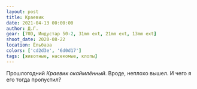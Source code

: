 ```yaml
---
layout: post
title: Краевик
date: 2021-04-13 00:00:00
author: Д.Г.
gear: [70D, Индустар 50-2, 31mm ext, 21mm ext, 13mm ext]
shoot_date: 2020-08-22
location: Ёльбаза
colors: ['cd2d3e', '6d0d17']
tags: [животные, насекомые, клопы]
---
```

Прошлогодний _Краевик окаймлённый_. Вроде, неплохо вышел. И чего я его тогда пропустил?

